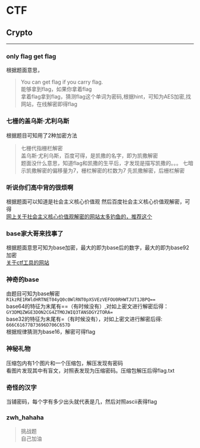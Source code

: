 # CTF
##  Crypto
---
###  only flag get flag
根据题面意思，
>You can get flag if you carry flag.   
>能够拿到flag，如果你拿着flag   
拿着flag拿到flag，猜测flag这个单词为密码,根据hint，可知为AES加密,找网站，在线解密即得flag
###  七栅的盖乌斯·尤利乌斯
根据题目可知用了2种加密方法
>七栅代指栅栏解密   
>盖乌斯·尤利乌斯，百度可得，是凯撒的名字，即为凯撒解密   
题面没什么意思，知道flag和凯撒的生平后，才发现是描写凯撒的。。。
七暗示凯撒解密的偏移量为7，栅栏解密的栏数为7
先凯撒解密，后栅栏解密
###  听说你们高中背的很烦啊
根据题面可以知道是社会主义核心价值观
然后百度社会主义核心价值观解密，可得   
[网上关于社会主义核心价值观解密的网站太多钓鱼的，推荐这个](https://sym233.github.io/core-values-encoder/)
###  base家大哥来找事了
根据题面意思可知为base加密，最大的即为base后的数字，最大的即为base92加密  
[关于ctf工具的网站](http://ctf.ssleye.com/)
###  神奇的base
由题目可知为base解密   
```R1kzRE1RWldHRTNET04yQ0c0WlRNT0pXSVEzVEFOU0RHWTJUT1JBPQ==```   
base64的特征为末尾有==（有时候没有）,对如上密文进行解密后得：   
```GY3DMQZWGE3DON2CG4ZTMOJWIQ3TANSDGY2TORA=```   
base32的特征为末尾有=（有时候没有），对如上密文进行解密后得:   
```666C61677B73696D706C657D```   
根据规律猜测为base16，解密可得flag   
###  神秘礼物
压缩包内有1个图片和一个压缩包，解压发现有密码   
看图片发现其中有盲文，对照表发现为压缩密码。压缩包解压后得flag.txt   
###  奇怪的汉字	
当铺密码，每个字有多少出头就代表是几，然后对照ascii表得flag   
###  zwh_hahaha
>挑战题   
>自己加油

